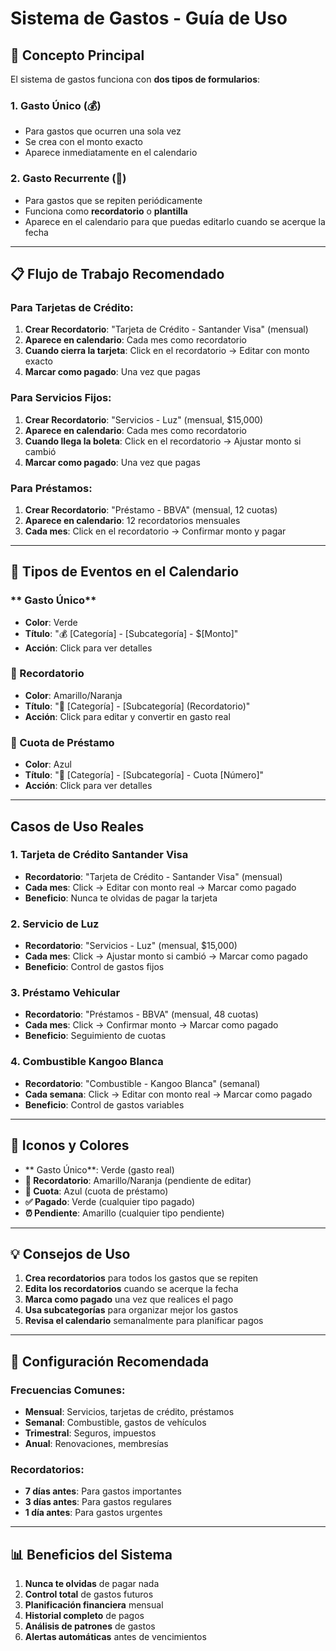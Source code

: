 # Sistema de Gastos - Guía de Uso

## 🎯 **Concepto Principal**

El sistema de gastos funciona con **dos tipos de formularios**:

### 1. **Gasto Único** (💰)
- Para gastos que ocurren una sola vez
- Se crea con el monto exacto
- Aparece inmediatamente en el calendario

### 2. **Gasto Recurrente** (📅)
- Para gastos que se repiten periódicamente
- Funciona como **recordatorio** o **plantilla**
- Aparece en el calendario para que puedas editarlo cuando se acerque la fecha

---

## 📋 **Flujo de Trabajo Recomendado**

### **Para Tarjetas de Crédito:**
1. **Crear Recordatorio**: "Tarjeta de Crédito - Santander Visa" (mensual)
2. **Aparece en calendario**: Cada mes como recordatorio
3. **Cuando cierra la tarjeta**: Click en el recordatorio → Editar con monto exacto
4. **Marcar como pagado**: Una vez que pagas

### **Para Servicios Fijos:**
1. **Crear Recordatorio**: "Servicios - Luz" (mensual, $15,000)
2. **Aparece en calendario**: Cada mes como recordatorio
3. **Cuando llega la boleta**: Click en el recordatorio → Ajustar monto si cambió
4. **Marcar como pagado**: Una vez que pagas

### **Para Préstamos:**
1. **Crear Recordatorio**: "Préstamo - BBVA" (mensual, 12 cuotas)
2. **Aparece en calendario**: 12 recordatorios mensuales
3. **Cada mes**: Click en el recordatorio → Confirmar monto y pagar

---

## 🔄 **Tipos de Eventos en el Calendario**

### ** Gasto Único**
- **Color**: Verde
- **Título**: "💰 [Categoría] - [Subcategoría] - $[Monto]"
- **Acción**: Click para ver detalles

### **📅 Recordatorio**
- **Color**: Amarillo/Naranja
- **Título**: "📅 [Categoría] - [Subcategoría] (Recordatorio)"
- **Acción**: Click para editar y convertir en gasto real

### **🔄 Cuota de Préstamo**
- **Color**: Azul
- **Título**: "🔄 [Categoría] - [Subcategoría] - Cuota [Número]"
- **Acción**: Click para ver detalles

---

## **Casos de Uso Reales**

### **1. Tarjeta de Crédito Santander Visa**
- **Recordatorio**: "Tarjeta de Crédito - Santander Visa" (mensual)
- **Cada mes**: Click → Editar con monto real → Marcar como pagado
- **Beneficio**: Nunca te olvidas de pagar la tarjeta

### **2. Servicio de Luz**
- **Recordatorio**: "Servicios - Luz" (mensual, $15,000)
- **Cada mes**: Click → Ajustar monto si cambió → Marcar como pagado
- **Beneficio**: Control de gastos fijos

### **3. Préstamo Vehicular**
- **Recordatorio**: "Préstamos - BBVA" (mensual, 48 cuotas)
- **Cada mes**: Click → Confirmar monto → Marcar como pagado
- **Beneficio**: Seguimiento de cuotas

### **4. Combustible Kangoo Blanca**
- **Recordatorio**: "Combustible - Kangoo Blanca" (semanal)
- **Cada semana**: Click → Editar con monto real → Marcar como pagado
- **Beneficio**: Control de gastos variables

---

## 🎨 **Iconos y Colores**

- ** Gasto Único**: Verde (gasto real)
- **📅 Recordatorio**: Amarillo/Naranja (pendiente de editar)
- **🔄 Cuota**: Azul (cuota de préstamo)
- **✅ Pagado**: Verde (cualquier tipo pagado)
- **⏰ Pendiente**: Amarillo (cualquier tipo pendiente)

---

## 💡 **Consejos de Uso**

1. **Crea recordatorios** para todos los gastos que se repiten
2. **Edita los recordatorios** cuando se acerque la fecha
3. **Marca como pagado** una vez que realices el pago
4. **Usa subcategorías** para organizar mejor los gastos
5. **Revisa el calendario** semanalmente para planificar pagos

---

## 🔧 **Configuración Recomendada**

### **Frecuencias Comunes:**
- **Mensual**: Servicios, tarjetas de crédito, préstamos
- **Semanal**: Combustible, gastos de vehículos
- **Trimestral**: Seguros, impuestos
- **Anual**: Renovaciones, membresías

### **Recordatorios:**
- **7 días antes**: Para gastos importantes
- **3 días antes**: Para gastos regulares
- **1 día antes**: Para gastos urgentes

---

## 📊 **Beneficios del Sistema**

1. **Nunca te olvidas** de pagar nada
2. **Control total** de gastos futuros
3. **Planificación financiera** mensual
4. **Historial completo** de pagos
5. **Análisis de patrones** de gastos
6. **Alertas automáticas** antes de vencimientos
